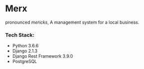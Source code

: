 # Merx
pronounced _mericks_, A management system for a local business.

### Tech Stack:
- Python 3.6.6
- Django 2.1.3
- Django Rest Framework 3.9.0
- PostgreSQL



